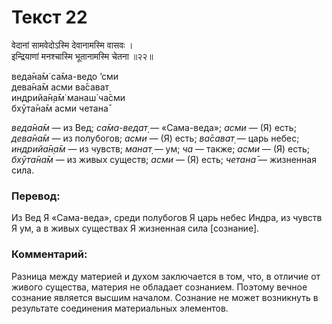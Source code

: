 # Текст 22

वेदानां सामवेदोऽस्मि देवानामस्मि वासवः ।  
इन्द्रियाणां मनश्चास्मि भूतानामस्मि चेतना ॥२२॥

веда̄на̄м̇ са̄ма-ведо ’сми  
дева̄на̄м асми ва̄сават̣  
индрийа̄н̣а̄м̇ манаш́ ча̄сми  
бхӯта̄на̄м асми четана̄

_веда̄на̄м_ — из Вед; _са̄ма-ведат̣_ — «Сама-веда»; _асми_ — (Я) есть; _дева̄на̄м_ — из полубогов; _асми_ — (Я) есть; _ва̄сават̣_ — царь небес; _индрийа̄н̣а̄м_ — из чувств; _манат̣_ — ум; _ча_ — также; _асми_ — (Я) есть; _бхӯта̄на̄м_ — из живых существ; _асми_ — (Я) есть; _четана̄_ — жизненная сила.

### Перевод:

Из Вед Я «Сама-веда», среди полубогов Я царь небес Индра, из чувств Я ум, а в живых существах Я жизненная сила [сознание].

### Комментарий:

Разница между материей и духом заключается в том, что, в отличие от живого существа, материя не обладает сознанием. Поэтому вечное сознание является высшим началом. Сознание не может возникнуть в результате соединения материальных элементов.